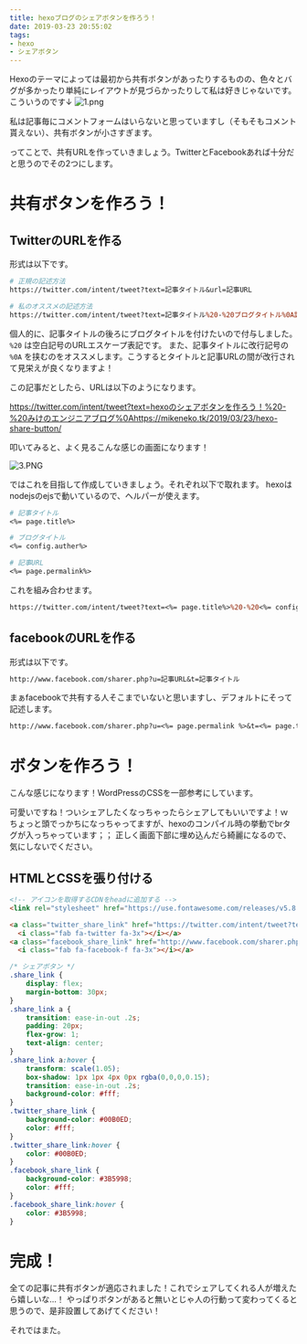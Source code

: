 ```yaml
---
title: hexoブログのシェアボタンを作ろう！
date: 2019-03-23 20:55:02
tags:
- hexo
- シェアボタン
---
```


Hexoのテーマによっては最初から共有ボタンがあったりするものの、色々とバグが多かったり単純にレイアウトが見づらかったりして私は好きじゃないです。
こういうのです↓
![1.png](https://qiita-image-store.s3.amazonaws.com/0/178351/71d174c4-074e-b281-a60d-6119936d732e.png)

私は記事毎にコメントフォームはいらないと思っていますし（そもそもコメント貰えない）、共有ボタンが小さすぎます。

ってことで、共有URLを作っていきましょう。TwitterとFacebookあれば十分だと思うのでその2つにします。

# 共有ボタンを作ろう！
## TwitterのURLを作る
形式は以下です。

```perl
# 正規の記述方法
https://twitter.com/intent/tweet?text=記事タイトル&url=記事URL

# 私のオススメの記述方法
https://twitter.com/intent/tweet?text=記事タイトル%20-%20ブログタイトル%0A記事URL
```

個人的に、記事タイトルの後ろにブログタイトルを付けたいので付与しました。 `%20` は空白記号のURLエスケープ表記です。
また、記事タイトルに改行記号の `%0A` を挟むのをオススメします。こうするとタイトルと記事URLの間が改行されて見栄えが良くなりますよ！

この記事だとしたら、URLは以下のようになります。

https://twitter.com/intent/tweet?text=hexoのシェアボタンを作ろう！%20-%20みけのエンジニアブログ%0Ahttps://mikeneko.tk/2019/03/23/hexo-share-button/

叩いてみると、よく見るこんな感じの画面になります！

![3.PNG](https://qiita-image-store.s3.amazonaws.com/0/178351/bd94676c-0744-3eb3-3610-396b2a013d45.png)

ではこれを目指して作成していきましょう。それぞれ以下で取れます。 hexoはnodejsのejsで動いているので、ヘルパーが使えます。

```perl
# 記事タイトル
<%= page.title%>

# ブログタイトル
<%= config.auther%>

# 記事URL
<%= page.permalink%>
```

これを組み合わせます。

```perl
https://twitter.com/intent/tweet?text=<%= page.title%>%20-%20<%= config.author%>%0A<%= page.permalink %>
```

## facebookのURLを作る
形式は以下です。

```perl
http://www.facebook.com/sharer.php?u=記事URL&t=記事タイトル
```

まぁfacebookで共有する人そこまでいないと思いますし、デフォルトにそって記述します。

```perl
http://www.facebook.com/sharer.php?u=<%= page.permalink %>&t=<%= page.title%>
```

# ボタンを作ろう！
こんな感じになります！WordPressのCSSを一部参考にしています。

<div class="share_link">
<a class="twitter_share_link" href="https://twitter.com/intent/tweet?text=hexoブログのシェアボタンを作ろう！%20-%20みけのエンジニアブログ%0Ahttp://mikeneko.tk/2019/03/23/hexo-share-button/" target="_blank">
  <i class="fab fa-twitter fa-3x"></i></a>
<a class="facebook_share_link" href="http://www.facebook.com/sharer.php?u=http://mikeneko.tk/2019/03/23/hexo-share-button/&t=hexoブログのシェアボタンを作ろう！" target="_blank">
  <i class="fab fa-facebook-f fa-3x"></i></a>
</div>

可愛いですね！ついシェアしたくなっちゃったらシェアしてもいいですよ！ｗ
ちょっと頭でっかちになっちゃってますが、hexoのコンパイル時の挙動でbrタグが入っちゃっています；；
正しく画面下部に埋め込んだら綺麗になるので、気にしないでください。

## HTMLとCSSを張り付ける

```html
<!-- アイコンを取得するCDNをheadに追加する -->
<link rel="stylesheet" href="https://use.fontawesome.com/releases/v5.8.1/css/all.css" integrity="sha384-50oBUHEmvpQ+1lW4y57PTFmhCaXp0ML5d60M1M7uH2+nqUivzIebhndOJK28anvf" crossorigin="anonymous">

<a class="twitter_share_link" href="https://twitter.com/intent/tweet?text=<%= page.title%>%20-%20<%= config.author%>%0A<%= page.permalink %>" target="_blank">
  <i class="fab fa-twitter fa-3x"></i></a>
<a class="facebook_share_link" href="http://www.facebook.com/sharer.php?u=<%= page.permalink %>&t=<%= page.title%>" target="_blank">
  <i class="fab fa-facebook-f fa-3x"></i></a>
```

```css
/* シェアボタン */
.share_link {
    display: flex;
    margin-bottom: 30px;
}
.share_link a {
    transition: ease-in-out .2s;
    padding: 20px;
    flex-grow: 1;
    text-align: center;
}
.share_link a:hover {
    transform: scale(1.05);
    box-shadow: 1px 1px 4px 0px rgba(0,0,0,0.15);
    transition: ease-in-out .2s;
    background-color: #fff;
}
.twitter_share_link {
    background-color: #00B0ED;
    color: #fff;
}
.twitter_share_link:hover {
    color: #00B0ED;
}
.facebook_share_link {
    background-color: #3B5998;
    color: #fff;
}
.facebook_share_link:hover {
    color: #3B5998;
}
```

# 完成！
全ての記事に共有ボタンが適応されました！これでシェアしてくれる人が増えたら嬉しいな…！
やっぱりボタンがあると無いとじゃ人の行動って変わってくると思うので、是非設置してあげてください！

それではまた。